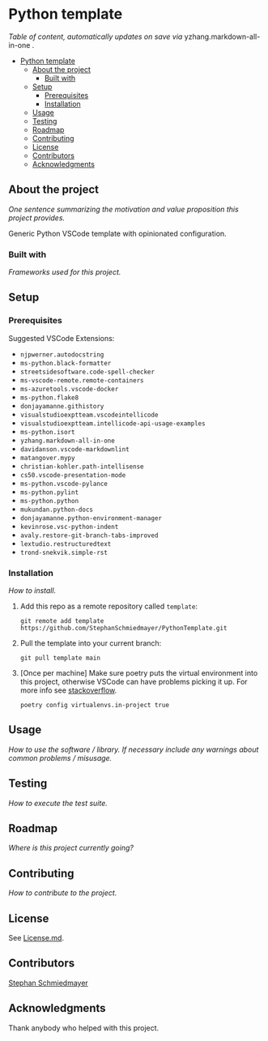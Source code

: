 # Python template

_Table of content, automatically updates on save via_ yzhang.markdown-all-in-one _._

- [Python template](#python-template)
  - [About the project](#about-the-project)
    - [Built with](#built-with)
  - [Setup](#setup)
    - [Prerequisites](#prerequisites)
    - [Installation](#installation)
  - [Usage](#usage)
  - [Testing](#testing)
  - [Roadmap](#roadmap)
  - [Contributing](#contributing)
  - [License](#license)
  - [Contributors](#contributors)
  - [Acknowledgments](#acknowledgments)

## About the project

_One sentence summarizing the motivation and value proposition this project provides._

Generic Python VSCode template with opinionated configuration.

### Built with

_Frameworks used for this project._

## Setup

### Prerequisites

Suggested VSCode Extensions:

- `njpwerner.autodocstring`
- `ms-python.black-formatter`
- `streetsidesoftware.code-spell-checker`
- `ms-vscode-remote.remote-containers`
- `ms-azuretools.vscode-docker`
- `ms-python.flake8`
- `donjayamanne.githistory`
- `visualstudioexptteam.vscodeintellicode`
- `visualstudioexptteam.intellicode-api-usage-examples`
- `ms-python.isort`
- `yzhang.markdown-all-in-one`
- `davidanson.vscode-markdownlint`
- `matangover.mypy`
- `christian-kohler.path-intellisense`
- `cs50.vscode-presentation-mode`
- `ms-python.vscode-pylance`
- `ms-python.pylint`
- `ms-python.python`
- `mukundan.python-docs`
- `donjayamanne.python-environment-manager`
- `kevinrose.vsc-python-indent`
- `avaly.restore-git-branch-tabs-improved`
- `lextudio.restructuredtext`
- `trond-snekvik.simple-rst`

### Installation

_How to install._

1. Add this repo as a remote repository called `template`:

   `git remote add template https://github.com/StephanSchmiedmayer/PythonTemplate.git`

2. Pull the template into your current branch:

   `git pull template main`

3. [Once per machine] Make sure poetry puts the virtual environment into this project, otherwise VSCode can have problems picking it up. For more info see [stackoverflow](https://stackoverflow.com/a/64434542).

   `poetry config virtualenvs.in-project true`

## Usage

_How to use the software / library.
If necessary include any warnings about common problems / misusage._

## Testing

_How to execute the test suite._

## Roadmap

_Where is this project currently going?_

## Contributing

_How to contribute to the project._

## License

See [License.md](LICENSE.md).

## Contributors

[Stephan Schmiedmayer](https://github.com/stephanschmiedmayer)

## Acknowledgments

Thank anybody who helped with this project.
